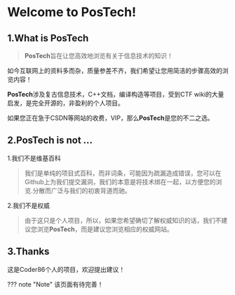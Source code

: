 # Welcome to **PosTech**!

## 1.What is **PosTech**

> **PosTech**旨在让您高效地浏览有关于信息技术的知识！

如今互联网上的资料多而杂，质量参差不齐，我们希望让您用简洁的步骤高效的浏览内容！

**PosTech**涉及复古信息技术，C++文档，编译构造等项目，受到CTF wiki的大量启发，是完全开源的，非盈利的个人项目。

如果您正在急于CSDN等网站的收费，VIP，那么**PosTech**是您的不二之选。

## 2.**PosTech** is not ...

1.我们不是维基百科

> 我们是单纯的项目式百科，而非词条，可能因为疏漏造成错误，您可以在Github上为我们提交漏洞，我们的本意是将技术绑在一起，以方便您的浏览.分散而广泛与我们的初衷背道而驰。

2.我们不是权威

> 由于这只是个人项目，所以，如果您希望确切了解权威知识的话，我们不建议您浏览**PosTech**，而是建议您浏览相应的权威网站。

## 3.Thanks

这是Coder86个人的项目，欢迎提出建议！

??? note "Note"
	该页面有待完善！

    
